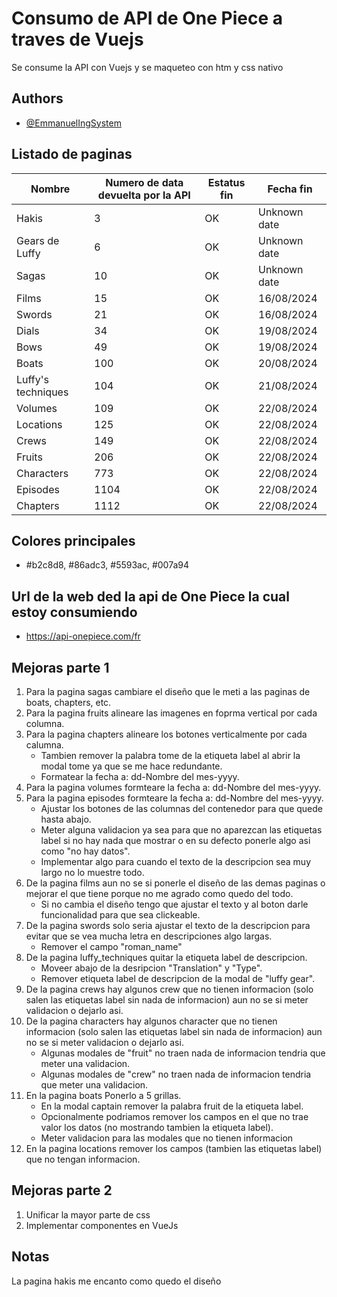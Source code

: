 
# Consumo de API de One Piece a traves de Vuejs

Se consume la API con Vuejs y se maqueteo con htm y css nativo


## Authors

- [@EmmanuelIngSystem](https://github.com/EmmanuelIngSystem)


## Listado de paginas

Nombre            | Numero de data devuelta por la API | Estatus fin | Fecha fin
----------------- | ---------------------------------- | ----------- | --------- 
Hakis             | 3                                  | OK          | Unknown date
Gears de Luffy    | 6                                  | OK          | Unknown date
Sagas             | 10                                 | OK          | Unknown date
Films             | 15                                 | OK          | 16/08/2024
Swords            | 21                                 | OK          | 16/08/2024
Dials             | 34                                 | OK          | 19/08/2024
Bows              | 49                                 | OK          | 19/08/2024
Boats             | 100                                | OK          | 20/08/2024
Luffy's techniques| 104                                | OK          | 21/08/2024
Volumes           | 109                                | OK          | 22/08/2024
Locations         | 125                                | OK          | 22/08/2024
Crews             | 149                                | OK          | 22/08/2024
Fruits            | 206                                | OK          | 22/08/2024
Characters        | 773                                | OK          | 22/08/2024
Episodes          | 1104                               | OK          | 22/08/2024
Chapters          | 1112                               | OK          | 22/08/2024

## Colores principales
* #b2c8d8, #86adc3, #5593ac, #007a94

## Url de la web ded la api de One Piece la cual estoy consumiendo
* https://api-onepiece.com/fr

## Mejoras parte 1
1. Para la pagina sagas cambiare el diseño que le meti a las paginas de boats, chapters, etc.
2. Para la pagina fruits alineare las imagenes en foprma vertical por cada columna.
3. Para la pagina chapters alineare los botones verticalmente por cada calumna.
    * Tambien remover la palabra tome de la etiqueta label al abrir la modal tome ya que se me hace redundante.
    * Formatear la fecha a: dd-Nombre del mes-yyyy.
4. Para la pagina volumes formteare la fecha a: dd-Nombre del mes-yyyy.
5. Para la pagina episodes formteare la fecha a: dd-Nombre del mes-yyyy.
    * Ajustar los botones de las columnas del contenedor para que quede hasta abajo.
    * Meter alguna validacion ya sea para que no aparezcan las etiquetas label si no hay nada que mostrar o en su defecto ponerle algo asi como "no hay datos".
    * Implementar algo para cuando el texto de la descripcion sea muy largo no lo muestre todo.
6. De la pagina films aun no se si ponerle el diseño de las demas paginas o mejorar el que tiene porque no me agrado como quedo del todo.
    * Si no cambia el diseño tengo que ajustar el texto y al boton darle funcionalidad para que sea clickeable.
7. De la pagina swords solo seria ajustar el texto de la descripcion para evitar que se vea mucha letra en descripciones algo largas.
    * Remover el campo "roman_name"
8. De la pagina luffy_techniques quitar la etiqueta label de descripcion.
    * Moveer abajo de la desripcion "Translation" y "Type".
    * Remover etiqueta label de descripcion de la modal de "luffy gear".
9. De la pagina crews hay algunos crew que no tienen informacion (solo salen las etiquetas label sin nada de informacion) aun no se si meter validacion o dejarlo asi.
10. De la pagina characters hay algunos character que no tienen informacion (solo salen las etiquetas label sin nada de informacion) aun no se si meter validacion o dejarlo asi.
    * Algunas modales de "fruit" no traen nada de informacion tendria que meter una validacion.
    * Algunas modales de "crew" no traen nada de informacion tendria que meter una validacion.
11. En la pagina boats Ponerlo a 5 grillas.
    * En la modal captain remover la palabra fruit de la etiqueta label.
    * Opcionalmente podriamos remover los campos en el que no trae valor los datos (no mostrando tambien la etiqueta label).
    * Meter validacion para las modales que no tienen informacion
12. En la pagina locations remover los campos (tambien las etiquetas label) que no tengan informacion.

## Mejoras parte 2
1. Unificar la mayor parte de css
2. Implementar componentes en VueJs

## Notas
La pagina hakis me encanto como quedo el diseño
